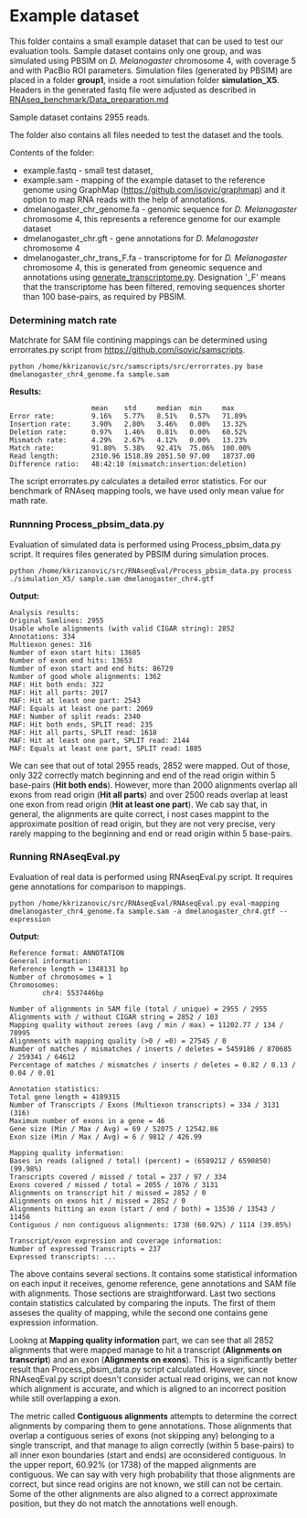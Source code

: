 # Example dataset
This folder contains a small example dataset that can be used to test our evaluation tools. Sample dataset contains only one group, and was simulated using PBSIM on _D. Melanogaster_ chromosome 4, with coverage 5 and with PacBio ROI parameters. Simulation files (generated by PBSIM) are placed in a folder __group1__, inside a root simulation folder __simulation\_X5__. Headers in the generated fastq file were adjusted as described in [RNAseq_benchmark/Data_preparation.md](/RNAseq_benchmark/Data_preparation.md)

Sample dataset contains 2955 reads.

The folder also contains all files needed to test the dataset and the tools.

Contents of the folder:
- example.fastq - small test dataset, 
- example.sam   - mapping of the example dataset to the reference genome using GraphMap (https://github.com/isovic/graphmap) and it option to map RNA reads with the help of annotations.
- dmelanogaster_chr_genome.fa  - genomic sequence for _D. Melanogaster_ chromosome 4, this represents a reference genome for our example dataset
- dmelanogaster_chr.gft - gene annotations for _D. Melanogaster_ chromosome 4
- dmelanogaster_chr_trans_F.fa - transcriptome for for _D. Melanogaster_ chromosome 4, this is generated from geneomic sequence and annotations using [generate_transcriptome.py](/generate_transcriptome.py). Designation '\_F' means that the transcriptome has been filtered, removing sequences shorter than 100 base-pairs, as required by PBSIM.

### Determining match rate
Matchrate for SAM file contining mappings can be determined using errorrates.py script from https://github.com/isovic/samscripts.

    python /home/kkrizanovic/src/samscripts/src/errorrates.py base dmelanogaster_chr4_genome.fa sample.sam

__Results:__

                       	mean    std     median  min     max
    Error rate:     	9.16%	5.77%	8.51%	0.57%	71.89%
    Insertion rate: 	3.90%	2.80%	3.46%	0.00%	13.32%
    Deletion rate:  	0.97%	1.46%	0.81%	0.00%	60.52%
    Mismatch rate:  	4.29%	2.67%	4.12%	0.00%	13.23%
    Match rate:     	91.80%	5.38%	92.41%	75.06%	100.00%
    Read length:    	2310.96	1518.89	2051.50	97.00	18737.00
    Difference ratio:	48:42:10 (mismatch:insertion:deletion)

The script errorrates.py calculates a detailed error statistics. For our benchmark of RNAseq mapping tools, we have used only mean value for math rate.

### Runnning Process_pbsim_data.py
Evaluation of simulated data is performed using Process_pbsim_data.py script. It requires files generated by PBSIM during simulation proces.

    python /home/kkrizanovic/src/RNAseqEval/Process_pbsim_data.py process ./simulation_X5/ sample.sam dmelanogaster_chr4.gtf

__Output:__

    Analysis results:
    Original Samlines: 2955
    Usable whole alignments (with valid CIGAR string): 2852
    Annotations: 334
    Multiexon genes: 316
    Number of exon start hits: 13685
    Number of exon end hits: 13653
    Number of exon start and end hits: 86729
    Number of good whole alignments: 1362
    MAF: Hit both ends: 322
    MAF: Hit all parts: 2017
    MAF: Hit at least one part: 2543
    MAF: Equals at least one part: 2069
    MAF: Number of split reads: 2340
    MAF: Hit both ends, SPLIT read: 235
    MAF: Hit all parts, SPLIT read: 1618
    MAF: Hit at least one part, SPLIT read: 2144
    MAF: Equals at least one part, SPLIT read: 1885

We can see that out of total 2955 reads, 2852 were mapped. Out of those, only 322 correctly match beginning and end of the read origin within 5 base-pairs (__Hit both ends__). However, more than 2000 alignments overlap all exons from read origin (__Hit all parts__) and over 2500 reads overlap at least one exon from read origin (__Hit at least one part__). We cab say that, in general, the alignments are quite correct, i nost cases mappint to the approximate position of read origin, but they are not very precise, very rarely mapping to the beginning and end or read origin within 5 base-pairs.

### Running RNAseqEval.py
Evaluation of real data is performed using RNAseqEval.py script. It requires gene annotations for comparison to mappings.

    python /home/kkrizanovic/src/RNAseqEval/RNAseqEval.py eval-mapping dmelanogaster_chr4_genome.fa sample.sam -a dmelanogaster_chr4.gtf --expression

__Output:__

    Reference format: ANNOTATION
    General information:
    Reference length = 1348131 bp
    Number of chromosomes = 1
    Chromosomes:
            chr4: 5537446bp

    Number of alignments in SAM file (total / unique) = 2955 / 2955
    Alignments with / without CIGAR string = 2852 / 103
    Mapping quality without zeroes (avg / min / max) = 11202.77 / 134 / 78995
    Alignments with mapping quality (>0 / =0) = 27545 / 0
    Number of matches / mismatches / inserts / deletes = 5459186 / 870685 / 259341 / 64612
    Percentage of matches / mismatches / inserts / deletes = 0.82 / 0.13 / 0.04 / 0.01

    Annotation statistics:
    Total gene length = 4189315
    Number of Transcripts / Exons (Multiexon transcripts) = 334 / 3131 (316)
    Maximum number of exons in a gene = 46
    Gene size (Min / Max / Avg) = 69 / 52075 / 12542.86
    Exon size (Min / Max / Avg) = 6 / 9812 / 426.99

    Mapping quality information:
    Bases in reads (aligned / total) (percent) = (6589212 / 6590850) (99.98%)
    Transcripts covered / missed / total = 237 / 97 / 334
    Exons covered / missed / total = 2055 / 1076 / 3131
    Alignments on transcript hit / missed = 2852 / 0
    Alignments on exons hit / missed = 2852 / 0
    Alignments hitting an exon (start / end / both) = 13530 / 13543 / 11456
    Contiguous / non contiguous alignments: 1738 (60.92%) / 1114 (39.05%)

    Transcript/exon expression and coverage information:
    Number of expressed Transcripts = 237
    Expressed transcripts: ...

The above contains several sections. It contains some statistical information on each input it receives, genome reference, gene annotations  and SAM file with alignments. Those sections are straightforward. Last two sections contain statistics calculated by comparing the inputs. The first of them asseses the quality of mapping, while the second one contains gene expression information.

Lookng at __Mapping quality information__ part, we can see that all 2852 alignments that were mapped manage to hit a transcript (__Alignments on transcript__) and an exon (__Alignments on exons__). This is a significantly better result than Process_pbsim_data.py script calculated. However, since RNAseqEval.py script doesn't consider actual read origins, we can not know which alignment is accurate, and which is aligned to an incorrect position while still overlapping a exon.

The metric called __Contiguous alignments__ attempts to determine the correct alignments by comparing them to gene annotations. Those alignments that overlap a contiguous series of exons (not skipping any) belonging to a single transcript, and that manage to align correctly (within 5 base-pairs) to all inner exon boundaries (start and ends) are oconsidered contiguous. In the upper report, 60.92% (or 1738) of the mapped alignments are contiguous. We can say with very high probability that those alignments are correct, but since read origins are not known, we still can not be certain. Some of the other alignments are also aligned to a correct approximate position, but they do not match the annotations well enough.
